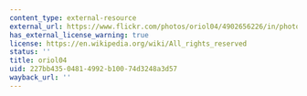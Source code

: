 ```yaml
---
content_type: external-resource
external_url: https://www.flickr.com/photos/oriol04/4902656226/in/photolist-yxkcui-xHRpB7-6zmsni-2bfSYDh-wLzPUw-6NtFPA-MVAkP8-xAPBxg-dzN2Et-xTYxbn-ZSVN7m-6PHns9-4Spg1U-5wbhfP-dhkMdr-6PHfpA-6NpPUn-8vFJQX-9WFBZc-5nULcu-6PDm2v-8teoTC-4k3Zo-5h1UQr-4nAxZH-fbLux1-awLSr5-dc5VMP-bLnLUi-aRgB3-qTj6BX-7d3M7y-fbk4sF-boGZrh-9aaKo8-vQmfw-6NpwmK-czA8Yw-5sw2i2-9hcnV3-ap1DzY-4aWKLe-dMcsGR-ap1CUy-fbLv77-q1yq73-fbLtLy-czynAo-cWnCYd-fbLqWd
has_external_license_warning: true
license: https://en.wikipedia.org/wiki/All_rights_reserved
status: ''
title: oriol04
uid: 227bb435-0481-4992-b100-74d3248a3d57
wayback_url: ''
---
```

